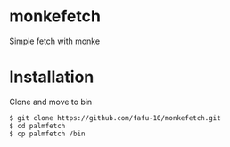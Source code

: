 # monkefetch
Simple fetch with monke


# Installation
Clone and move to bin
```
$ git clone https://github.com/fafu-10/monkefetch.git
$ cd palmfetch
$ cp palmfetch /bin
```

